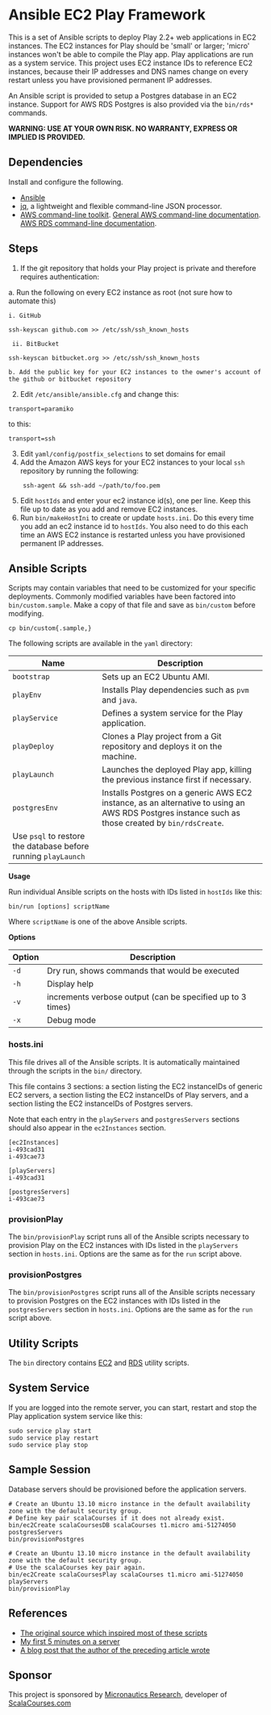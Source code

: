 # Ansible EC2 Play Framework
This is a set of Ansible scripts to deploy Play 2.2+ web applications in EC2 instances.
The EC2 instances for Play should be 'small' or larger; 'micro' instances won't be able to compile the Play app.
Play applications are run as a system service.
This project uses EC2 instance IDs to reference EC2 instances, because their IP addresses and DNS names change on every restart unless you have provisioned permanent IP addresses.

An Ansible script is provided to setup a Postgres database in an EC2 instance.
Support for AWS RDS Postgres is also provided via the `bin/rds*` commands.

**WARNING: USE AT YOUR OWN RISK. NO WARRANTY, EXPRESS OR IMPLIED IS PROVIDED.**

## Dependencies

Install and configure the following.

* [Ansible](https://github.com/ansible/ansible)
* [jq](http://stedolan.github.io/jq/download/), a lightweight and flexible command-line JSON processor.
* [AWS command-line toolkit](http://aws.amazon.com/developertools/2928). 
[General AWS command-line documentation](http://aws.amazon.com/cli/).
[AWS RDS command-line documentation](http://docs.aws.amazon.com/AmazonRDS/latest/CommandLineReference/Welcome.html).

## Steps

1. If the git repository that holds your Play project is private and therefore requires authentication:

  a. Run the following on every EC2 instance as root (not sure how to automate this)
    
    i. GitHub
````
ssh-keyscan github.com >> /etc/ssh/ssh_known_hosts
````

     ii. BitBucket
````
ssh-keyscan bitbucket.org >> /etc/ssh/ssh_known_hosts
````
    b. Add the public key for your EC2 instances to the owner's account of the github or bitbucket repository
2. Edit `/etc/ansible/ansible.cfg` and change this:
````
transport=paramiko
````
to this:
````
transport=ssh
````
3. Edit `yaml/config/postfix_selections` to set domains for email 
4. Add the Amazon AWS keys for your EC2 instances to your local `ssh` repository by running the following:
```` 
    ssh-agent && ssh-add ~/path/to/foo.pem
````
5. Edit `hostIds` and enter your ec2 instance id(s), one per line. Keep this file up to date as you add and remove EC2 instances.
6. Run `bin/makeHostIni` to create or update `hosts.ini`. Do this every time you add an ec2 instance id to `hostIds`. 
   You also need to do this each time an AWS EC2 instance is restarted unless you have provisioned permanent IP addresses.

## Ansible Scripts
Scripts may contain variables that need to be customized for your specific deployments. 
Commonly modified variables have been factored into `bin/custom.sample`. 
Make a copy of that file and save as `bin/custom` before modifying.

    cp bin/custom{.sample,}

The following scripts are available in the `yaml` directory:

| Name          | Description                                                                                                             |
| ------------- | ----------------------------------------------------------------------------------------------------------------------- |
| `bootstrap`   | Sets up an EC2 Ubuntu AMI.                                                                                              |
| `playEnv`     | Installs Play dependencies such as `pvm` and `java`.                                                                    |
| `playService` | Defines a system service for the Play application.                                                                      |
| `playDeploy`  | Clones a Play project from a Git repository and deploys it on the machine.                                              |
| `playLaunch`  | Launches the deployed Play app, killing the previous instance first if necessary.                                       |
| `postgresEnv` | Installs Postgres on a generic AWS EC2 instance, as an alternative to using an AWS RDS Postgres instance such as those created by `bin/rdsCreate`. 
Use `psql` to restore the database before running `playLaunch` |

**Usage**

Run individual Ansible scripts on the hosts with IDs listed in `hostIds` like this:

    bin/run [options] scriptName

Where `scriptName` is one of the above Ansible scripts.

**Options**

| Option       | Description                                                     |
| ------------ | --------------------------------------------------------------- |
| `-d`         | Dry run, shows commands that would be executed                  |
| `-h`         | Display help                                                    |
| `-v`         | increments verbose output (can be specified up to 3 times)      |
| `-x`         | Debug mode                                                      |

### hosts.ini
This file drives all of the Ansible scripts.
It is automatically maintained through the scripts in the `bin/` directory.

This file contains 3 sections: a section listing the EC2 instanceIDs of generic EC2 servers, 
a section listing the EC2 instanceIDs of Play servers, 
and a section listing the EC2 instanceIDs of Postgres servers.

Note that each entry in the `playServers` and `postgresServers` sections should also appear in the `ec2Instances` section.

````
[ec2Instances]
i-493cad31
i-493cae73

[playServers]
i-493cad31

[postgresServers]
i-493cae73
````

### provisionPlay
The `bin/provisionPlay` script runs all of the Ansible scripts necessary to provision Play on the EC2 instances with IDs listed in the `playServers` section in `hosts.ini`.
Options are the same as for the `run` script above.

### provisionPostgres
The `bin/provisionPostgres` script runs all of the Ansible scripts necessary to provision Postgres on the EC2 instances with IDs listed in the `postgresServers` section in `hosts.ini`.
Options are the same as for the `run` script above.

## Utility Scripts
The `bin` directory contains [EC2](EC2.md) and [RDS](RDS.md) utility scripts.

## System Service
If you are logged into the remote server, you can start, restart and stop the Play application system service like this:

    sudo service play start
    sudo service play restart
    sudo service play stop

## Sample Session
Database servers should be provisioned before the application servers.

    # Create an Ubuntu 13.10 micro instance in the default availability zone with the default security group.
    # Define key pair scalaCourses if it does not already exist.
    bin/ec2Create scalaCoursesDB scalaCourses t1.micro ami-51274050 postgresServers 
    bin/provisionPostgres

    # Create an Ubuntu 13.10 micro instance in the default availability zone with the default security group.
    # Use the scalaCourses key pair again.
    bin/ec2Create scalaCoursesPlay scalaCourses t1.micro ami-51274050 playServers
    bin/provisionPlay

## References
* [The original source which inspired most of these scripts](https://github.com/phred/5minbootstrap)
* [My first 5 minutes on a server](http://plusbryan.com/my-first-5-minutes-on-a-server-or-essential-security-for-linux-servers)
* [A blog post that the author of the preceding article wrote](http://practicalops.com/my-first-5-minutes-on-a-server.html)

## Sponsor
This project is sponsored by [Micronautics Research](http://micronauticsresearch.com),
developer of [ScalaCourses.com](http://scalacourses.com)
